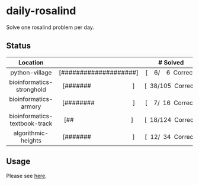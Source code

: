# daily-rosalind
Solve one rosalind problem per day.

## Status
Location |   | # Solved
:---:|:---:|:---:
python-village|[####################]|[&nbsp;&nbsp;&nbsp;&nbsp;6/&nbsp;&nbsp;&nbsp;&nbsp;6&nbsp;&nbsp;Correct]
bioinformatics-stronghold|[#######&nbsp;&nbsp;&nbsp;&nbsp;&nbsp;&nbsp;&nbsp;&nbsp;&nbsp;&nbsp;&nbsp;&nbsp;&nbsp;&nbsp;&nbsp;&nbsp;&nbsp;&nbsp;&nbsp;&nbsp;&nbsp;&nbsp;&nbsp;&nbsp;&nbsp;&nbsp;]|[&nbsp;&nbsp;38/105&nbsp;&nbsp;Correct]
bioinformatics-armory|[########&nbsp;&nbsp;&nbsp;&nbsp;&nbsp;&nbsp;&nbsp;&nbsp;&nbsp;&nbsp;&nbsp;&nbsp;&nbsp;&nbsp;&nbsp;&nbsp;&nbsp;&nbsp;&nbsp;&nbsp;&nbsp;&nbsp;&nbsp;&nbsp;]|[&nbsp;&nbsp;&nbsp;&nbsp;7/&nbsp;&nbsp;16&nbsp;&nbsp;Correct]
bioinformatics-textbook-track|[##&nbsp;&nbsp;&nbsp;&nbsp;&nbsp;&nbsp;&nbsp;&nbsp;&nbsp;&nbsp;&nbsp;&nbsp;&nbsp;&nbsp;&nbsp;&nbsp;&nbsp;&nbsp;&nbsp;&nbsp;&nbsp;&nbsp;&nbsp;&nbsp;&nbsp;&nbsp;&nbsp;&nbsp;&nbsp;&nbsp;&nbsp;&nbsp;&nbsp;&nbsp;&nbsp;&nbsp;]|[&nbsp;&nbsp;18/124&nbsp;&nbsp;Correct]
algorithmic-heights|[#######&nbsp;&nbsp;&nbsp;&nbsp;&nbsp;&nbsp;&nbsp;&nbsp;&nbsp;&nbsp;&nbsp;&nbsp;&nbsp;&nbsp;&nbsp;&nbsp;&nbsp;&nbsp;&nbsp;&nbsp;&nbsp;&nbsp;&nbsp;&nbsp;&nbsp;&nbsp;]|[&nbsp;&nbsp;12/&nbsp;&nbsp;34&nbsp;&nbsp;Correct]

## Usage
Please see [here](./usage).
